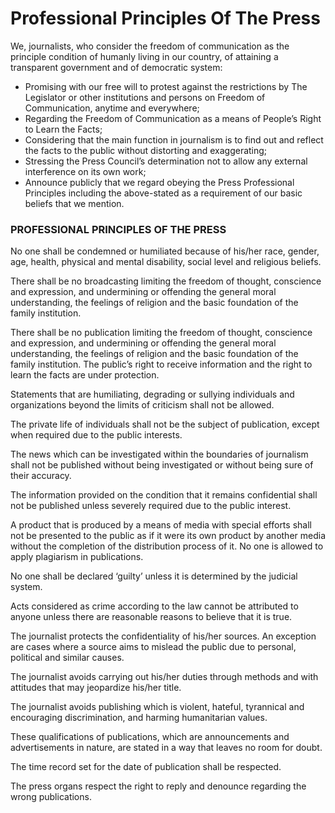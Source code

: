 # Professional Principles Of The Press

We, journalists, who consider the freedom of communication as the principle condition of humanly living in our country, of attaining a transparent government and of democratic system:

- Promising with our free will to protest against the restrictions by The Legislator or other institutions and persons on Freedom of Communication, anytime and everywhere;
- Regarding the Freedom of Communication as a means of People’s Right to Learn the Facts;
- Considering that the main function in journalism is to find out and reflect the facts to the public without distorting and exaggerating;
- Stressing the Press Council’s determination not to allow any external interference on its own work;
- Announce publicly that we regard obeying the Press Professional Principles including the above-stated as a requirement of our basic beliefs that we mention.



### PROFESSIONAL PRINCIPLES OF THE PRESS

No one shall be condemned or humiliated because of his/her race, gender, age, health, physical and mental disability, social level and religious beliefs.

There shall be no broadcasting limiting the freedom of thought, conscience and expression, and undermining or offending the general moral understanding, the feelings of religion and the basic foundation of the family institution.

There shall be no publication limiting the freedom of thought, conscience and expression, and undermining or offending the general moral understanding, the feelings of religion and the basic foundation of the family institution. The public’s right to receive information and the right to learn the facts are under protection.

Statements that are humiliating, degrading or sullying individuals and organizations beyond the limits of criticism shall not be allowed.

The private life of individuals shall not be the subject of publication, except when required due to the public interests.

The news which can be investigated within the boundaries of journalism shall not be published without being investigated or without being sure of their accuracy.

The information provided on the condition that it remains confidential shall not be published unless severely required due to the public interest.

A product that is produced by a means of media with special efforts shall not be presented to the public as if it were its own product by another media without the completion of the distribution process of it. No one is allowed to apply plagiarism in publications.

No one shall be declared ‘guilty’ unless it is determined by the judicial system.

Acts considered as crime according to the law cannot be attributed to anyone unless there are reasonable reasons to believe that it is true.

The journalist protects the confidentiality of his/her sources. An exception are cases where a source aims to mislead the public due to personal, political and similar causes.

The journalist avoids carrying out his/her duties through methods and with attitudes that may jeopardize his/her title.

The journalist avoids publishing which is violent, hateful, tyrannical and encouraging discrimination, and harming humanitarian values.

These qualifications of publications, which are announcements and advertisements in nature, are stated in a way that leaves no room for doubt.

The time record set for the date of publication shall be respected.

The press organs respect the right to reply and denounce regarding the wrong publications.
